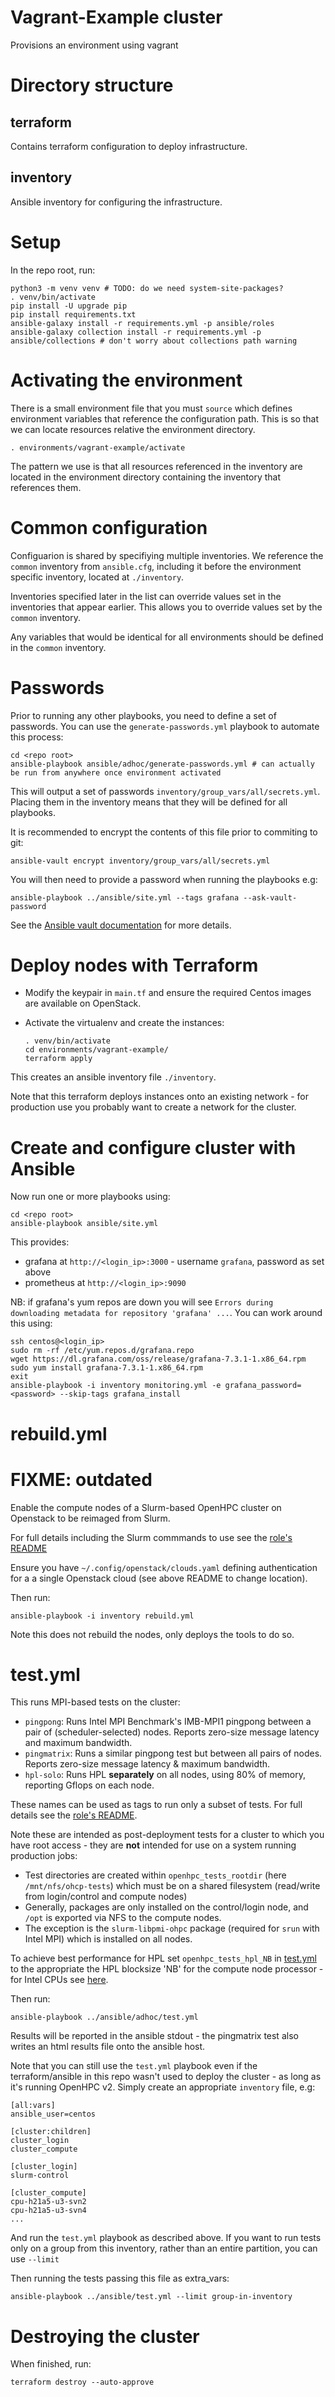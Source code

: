 # Vagrant-Example cluster

Provisions an environment using vagrant

# Directory structure

## terraform

Contains terraform configuration to deploy infrastructure.

## inventory

Ansible inventory for configuring the infrastructure.

# Setup

In the repo root, run:

    python3 -m venv venv # TODO: do we need system-site-packages?
    . venv/bin/activate
    pip install -U upgrade pip
    pip install requirements.txt
    ansible-galaxy install -r requirements.yml -p ansible/roles
    ansible-galaxy collection install -r requirements.yml -p ansible/collections # don't worry about collections path warning

# Activating the environment

There is a small environment file that you must `source` which defines environment
variables that reference the configuration path. This is so that we can locate
resources relative the environment directory.

    . environments/vagrant-example/activate

The pattern we use is that all resources referenced in the inventory
are located in the environment directory containing the inventory that
references them.

# Common configuration

Configuarion is shared by specifiying multiple inventories. We reference the `common`
inventory from `ansible.cfg`, including it before the environment specific
inventory, located at `./inventory`.

Inventories specified later in the list can override values set in the inventories
that appear earlier. This allows you to override values set by the `common` inventory.

Any variables that would be identical for all environments should be defined in the `common` inventory.

# Passwords

Prior to running any other playbooks, you need to define a set of passwords. You can
use the `generate-passwords.yml` playbook to automate this process:

```
cd <repo root>
ansible-playbook ansible/adhoc/generate-passwords.yml # can actually be run from anywhere once environment activated
```

This will output a set of passwords `inventory/group_vars/all/secrets.yml`.
Placing them in the inventory means that they will be defined for all playbooks.

It is recommended to encrypt the contents of this file prior to commiting to git:

```
ansible-vault encrypt inventory/group_vars/all/secrets.yml
```

You will then need to provide a password when running the playbooks e.g:

```
ansible-playbook ../ansible/site.yml --tags grafana --ask-vault-password
```

See the [Ansible vault documentation](https://docs.ansible.com/ansible/latest/user_guide/vault.html) for more details.


# Deploy nodes with Terraform

- Modify the keypair in `main.tf` and ensure the required Centos images are available on OpenStack.
- Activate the virtualenv and create the instances:

      . venv/bin/activate
      cd environments/vagrant-example/
      terraform apply

This creates an ansible inventory file `./inventory`.

Note that this terraform deploys instances onto an existing network - for production use you probably want to create a network for the cluster.

# Create and configure cluster with Ansible

Now run one or more playbooks using:

    cd <repo root>
    ansible-playbook ansible/site.yml

This provides:
- grafana at `http://<login_ip>:3000` - username `grafana`, password as set above
- prometheus at `http://<login_ip>:9090`

NB: if grafana's yum repos are down you will see `Errors during downloading metadata for repository 'grafana' ...`. You can work around this using:

    ssh centos@<login_ip>
    sudo rm -rf /etc/yum.repos.d/grafana.repo
    wget https://dl.grafana.com/oss/release/grafana-7.3.1-1.x86_64.rpm
    sudo yum install grafana-7.3.1-1.x86_64.rpm
    exit
    ansible-playbook -i inventory monitoring.yml -e grafana_password=<password> --skip-tags grafana_install

# rebuild.yml

# FIXME: outdated

Enable the compute nodes of a Slurm-based OpenHPC cluster on Openstack to be reimaged from Slurm.

For full details including the Slurm commmands to use see the [role's README](https://github.com/stackhpc/ansible_collection_slurm_openstack_tools/blob/main/roles/rebuild/README.md)

Ensure you have `~/.config/openstack/clouds.yaml` defining authentication for a a single Openstack cloud (see above README to change location).

Then run:

    ansible-playbook -i inventory rebuild.yml

Note this does not rebuild the nodes, only deploys the tools to do so.

# test.yml

This runs MPI-based tests on the cluster:
- `pingpong`: Runs Intel MPI Benchmark's IMB-MPI1 pingpong between a pair of (scheduler-selected) nodes. Reports zero-size message latency and maximum bandwidth.
- `pingmatrix`: Runs a similar pingpong test but between all pairs of nodes. Reports zero-size message latency & maximum bandwidth.
- `hpl-solo`: Runs HPL **separately** on all nodes, using 80% of memory, reporting Gflops on each node.

These names can be used as tags to run only a subset of tests. For full details see the [role's README](https://github.com/stackhpc/ansible_collection_slurm_openstack_tools/blob/main/roles/test/README.md).

Note these are intended as post-deployment tests for a cluster to which you have root access - they are **not** intended for use on a system running production jobs:
- Test directories are created within `openhpc_tests_rootdir` (here `/mnt/nfs/ohcp-tests`) which must be on a shared filesystem (read/write from login/control and compute nodes)
- Generally, packages are only installed on the control/login node, and `/opt` is exported via NFS to the compute nodes.
- The exception is the `slurm-libpmi-ohpc` package (required for `srun` with Intel MPI) which is installed on all nodes.

To achieve best performance for HPL set `openhpc_tests_hpl_NB` in [test.yml](test.yml) to the appropriate the HPL blocksize 'NB' for the compute node processor - for Intel CPUs see [here](https://software.intel.com/content/www/us/en/develop/documentation/mkl-linux-developer-guide/top/intel-math-kernel-library-benchmarks/intel-distribution-for-linpack-benchmark/configuring-parameters.html).

Then run:

    ansible-playbook ../ansible/adhoc/test.yml

Results will be reported in the ansible stdout - the pingmatrix test also writes an html results file onto the ansible host.

Note that you can still use the `test.yml` playbook even if the terraform/ansible in this repo wasn't used to deploy the cluster - as long as it's running OpenHPC v2. Simply create an appropriate `inventory` file, e.g:

    [all:vars]
    ansible_user=centos

    [cluster:children]
    cluster_login
    cluster_compute

    [cluster_login]
    slurm-control

    [cluster_compute]
    cpu-h21a5-u3-svn2
    cpu-h21a5-u3-svn4
    ...

And run the `test.yml` playbook as described above. If you want to run tests only on a group from this inventory, rather than an entire partition, you can
use ``--limit``

Then running the tests passing this file as extra_vars:

    ansible-playbook ../ansible/test.yml --limit group-in-inventory

# Destroying the cluster

When finished, run:

    terraform destroy --auto-approve
